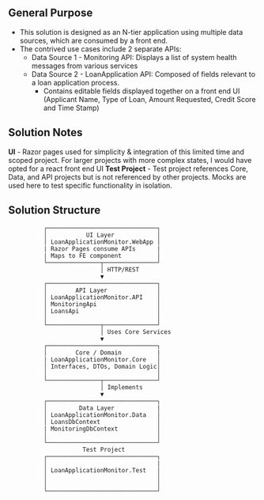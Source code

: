 ﻿## General Purpose
* This solution is designed as an N-tier application using multiple data sources, which are consumed by a front end.
* The contrived use cases include 2 separate APIs: 
  * Data Source 1 - Monitoring API: Displays a list of system health messages from various services
  * Data Source 2 - LoanApplication API: Composed of fields relevant to a loan application process.
      * Contains editable fields displayed together on a front end UI (Applicant Name, Type of Loan, Amount Requested, Credit Score and Time Stamp)

## Solution Notes
**UI** - Razor pages used for simplicity & integration of this limited time and scoped project. For larger projects with more complex states, 
         I would have opted for a react front end UI
**Test Project** - Test project references Core, Data, and API projects but is not referenced by other projects. Mocks are used here
                   to test specific functionality in isolation.

## Solution Structure
              ┌───────────────────────────────┐
              │           UI Layer            │
              │ LoanApplicationMonitor.WebApp │
              | Razor Pages consume APIs      |
              | Maps to FE component          │
              └───────────────┬───────────────┘
                              │ HTTP/REST
                              ▼
              ┌───────────────────────────────┐
              │        API Layer              │
              │ LoanApplicationMonitor.API    │
              │ MonitoringApi                 │
              │ LoansApi                      │
              │                               │
              └───────────────┬───────────────┘
                              │ Uses Core Services
                              ▼
              ┌───────────────────────────────┐
              │        Core / Domain          |
              | LoanApplicationMonitor.Core   │
              │ Interfaces, DTOs, Domain Logic│
              │                               │
              └───────────────┬───────────────┘
                              │ Implements
                              ▼
              ┌───────────────────────────────┐
              │         Data Layer            |
              │ LoanApplicationMonitor.Data   │
              │ LoansDbContext                │
              | MonitoringDbContext           │ 
              │                               │
              └───────────────────────────────┘
                         Test Project
              ┌───────────────────────────────┐
              │                               |
              │ LoanApplicationMonitor.Test   │
              │                               │
              │                               │
              └───────────────────────────────┘